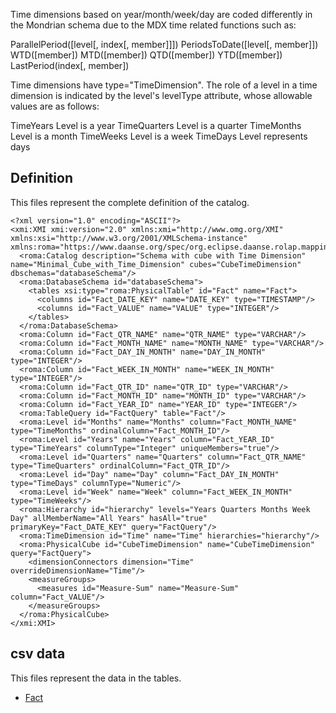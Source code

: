 Time dimensions based on year/month/week/day are coded differently in the Mondrian schema due to the MDX time related functions such as:

ParallelPeriod([level[, index[, member]]])
PeriodsToDate([level[, member]])
WTD([member])
MTD([member])
QTD([member])
YTD([member])
LastPeriod(index[, member])

Time dimensions have type="TimeDimension". The role of a level in a time dimension is indicated by the level's levelType attribute, whose allowable values are as follows:

TimeYears   Level is a year
TimeQuarters    Level is a quarter
TimeMonths  Level is a month
TimeWeeks   Level is a week
TimeDays    Level represents days



## Definition

This files represent the complete definition of the catalog.

```xmi
<?xml version="1.0" encoding="ASCII"?>
<xmi:XMI xmi:version="2.0" xmlns:xmi="http://www.omg.org/XMI" xmlns:xsi="http://www.w3.org/2001/XMLSchema-instance" xmlns:roma="https://www.daanse.org/spec/org.eclipse.daanse.rolap.mapping">
  <roma:Catalog description="Schema with cube with Time Dimension" name="Minimal_Cube_with_Time_Dimension" cubes="CubeTimeDimension" dbschemas="databaseSchema"/>
  <roma:DatabaseSchema id="databaseSchema">
    <tables xsi:type="roma:PhysicalTable" id="Fact" name="Fact">
      <columns id="Fact_DATE_KEY" name="DATE_KEY" type="TIMESTAMP"/>
      <columns id="Fact_VALUE" name="VALUE" type="INTEGER"/>
    </tables>
  </roma:DatabaseSchema>
  <roma:Column id="Fact_QTR_NAME" name="QTR_NAME" type="VARCHAR"/>
  <roma:Column id="Fact_MONTH_NAME" name="MONTH_NAME" type="VARCHAR"/>
  <roma:Column id="Fact_DAY_IN_MONTH" name="DAY_IN_MONTH" type="INTEGER"/>
  <roma:Column id="Fact_WEEK_IN_MONTH" name="WEEK_IN_MONTH" type="INTEGER"/>
  <roma:Column id="Fact_QTR_ID" name="QTR_ID" type="VARCHAR"/>
  <roma:Column id="Fact_MONTH_ID" name="MONTH_ID" type="VARCHAR"/>
  <roma:Column id="Fact_YEAR_ID" name="YEAR_ID" type="INTEGER"/>
  <roma:TableQuery id="FactQuery" table="Fact"/>
  <roma:Level id="Months" name="Months" column="Fact_MONTH_NAME" type="TimeMonths" ordinalColumn="Fact_MONTH_ID"/>
  <roma:Level id="Years" name="Years" column="Fact_YEAR_ID" type="TimeYears" columnType="Integer" uniqueMembers="true"/>
  <roma:Level id="Quarters" name="Quarters" column="Fact_QTR_NAME" type="TimeQuarters" ordinalColumn="Fact_QTR_ID"/>
  <roma:Level id="Day" name="Day" column="Fact_DAY_IN_MONTH" type="TimeDays" columnType="Numeric"/>
  <roma:Level id="Week" name="Week" column="Fact_WEEK_IN_MONTH" type="TimeWeeks"/>
  <roma:Hierarchy id="hierarchy" levels="Years Quarters Months Week Day" allMemberName="All Years" hasAll="true" primaryKey="Fact_DATE_KEY" query="FactQuery"/>
  <roma:TimeDimension id="Time" name="Time" hierarchies="hierarchy"/>
  <roma:PhysicalCube id="CubeTimeDimension" name="CubeTimeDimension" query="FactQuery">
    <dimensionConnectors dimension="Time" overrideDimensionName="Time"/>
    <measureGroups>
      <measures id="Measure-Sum" name="Measure-Sum" column="Fact_VALUE"/>
    </measureGroups>
  </roma:PhysicalCube>
</xmi:XMI>

```
## csv data


This files represent the data in the tables.

- [Fact](./data/Fact.csv)

